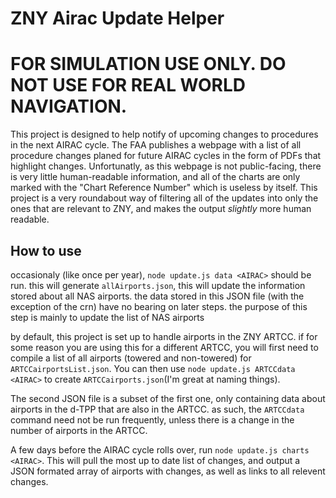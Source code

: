 # ZNY Airac Update Helper


# FOR SIMULATION USE ONLY. DO NOT USE FOR REAL WORLD NAVIGATION.

This project is designed to help notify of upcoming changes to procedures in the next AIRAC cycle. The FAA publishes a webpage with a list of all procedure changes planed for future AIRAC cycles in the form of PDFs that highlight changes. Unfortunatly, as this webpage is not public-facing, there is very little human-readable information, and all of the charts are only marked with the "Chart Reference Number" which is useless by itself. This project is a very roundabout way of filtering all of the updates into only the ones that are relevant to ZNY, and makes the output *slightly* more human readable.

## How to use

occasionaly (like once per year), `node update.js data <AIRAC>` should be run. this will generate `allAirports.json`, this will update the information stored about all NAS airports. the data stored in this JSON file (with the exception of the crn) have no bearing on later steps. the purpose of this step is mainly to update the list of NAS airports


by default, this project is set up to handle airports in the ZNY ARTCC. if for some reason you are using this for a different ARTCC, you will first need to compile a list of all airports (towered and non-towered) for `ARTCCairportsList.json`. You can then use `node update.js ARTCCdata <AIRAC>` to create `ARTCCairports.json`(I'm great at naming things). 


The second JSON file is a subset of the first one, only containing data about airports in the d-TPP that are also in the ARTCC. as such, the `ARTCCdata` command need not be run frequently, unless there is a change in the number of airports in the ARTCC.



A few days before the AIRAC cycle rolls over, run `node update.js charts <AIRAC>`. This will pull the most up to date list of changes, and output a JSON formated array of airports with changes, as well as links to all relevent changes.